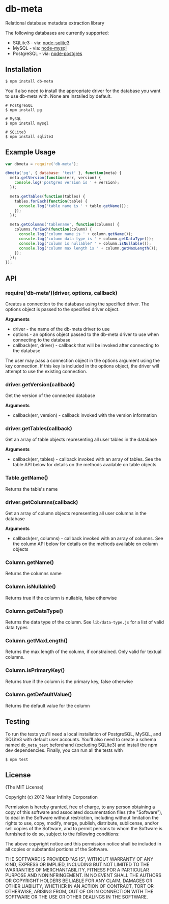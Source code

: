 # db-meta

Relational database metadata extraction library

The following databases are currently supported:

 * SQLite3 - via: [node-sqlite3](https://github.com/developmentseed/node-sqlite3)
 * MySQL - via: [node-mysql](https://github.com/felixge/node-mysql)
 * PostgreSQL - via: [node-postgres](https://github.com/brianc/node-postgres)


## Installation

    $ npm install db-meta

You'll also need to install the appropriate driver for the database you want to
use db-meta with. None are installed by default.

    # PostgreSQL
    $ npm install pg

    # MySQL
    $ npm install mysql

    # SQLite3
    $ npm install sqlite3


## Example Usage

```javascript
var dbmeta = require('db-meta');

dbmeta('pg', { database: 'test' }, function(meta) {
  meta.getVersion(function(err, version) {
    console.log('postgres version is ' + version);
  });

  meta.getTables(function(tables) {
    tables.forEach(function(table) {
      console.log('table name is ' + table.getName());
    });
  });

  meta.getColumns('tablename', function(columns) {
    columns.forEach(function(column) {
      console.log('column name is ' + column.getName());
      console.log('column data type is ' + column.getDataType());
      console.log('column is nullable? ' + column.isNullable());
      console.log('column max length is ' + column.getMaxLength());
    });
  });
});
```

## API

### require('db-meta')(driver, options, callback)

Creates a connection to the database using the specified driver. The options object is passed to the specified
driver object.

__Arguments__

* driver - the name of the db-meta driver to use
* options - an options object passed to the db-meta driver to use when connecting to the database
* callback(err, driver) - callback that will be invoked after connecting to the database

The user may pass a connection object in the options argument using the key connection. If this key is included in the options object, the driver will attempt to use the existing connection.

### driver.getVersion(callback)

Get the version of the connected database

__Arguments__

* callback(err, version) - callback invoked with the version information


### driver.getTables(callback)

Get an array of table objects representing all user tables in the database

__Arguments__

* callback(err, tables) - callback invoked with an array of tables. See the table API
below for details on the methods available on table objects


### Table.getName()

Returns the table's name


### driver.getColumns(callback)

Get an array of column objects representing all user columns in the database

__Arguments__

* callback(err, columns) - callback invoked with an array of columns. See the column API
below for details on the methods available on column objects

### Column.getName()

Returns the columns name

### Column.isNullable()

Returns true if the column is nullable, false otherwise

### Column.getDataType()

Returns the data type of the column. See `lib/data-type.js` for a list of valid data types

### Column.getMaxLength()

Returns the max length of the column, if constrained. Only valid for textual columns.

### Column.isPrimaryKey()

Returns true if the column is the primary key, false otherwise

### Column.getDefaultValue()

Returns the default value for the column

## Testing

To run the tests you'll need a local installation of PostgreSQL, MySQL, and SQLite3 with default user
accounts. You'll also need to create a schema named `db_meta_test` beforehand (excluding SQLite3) and
install the npm dev dependencies. Finally, you can run all the tests with

    $ npm test

## License

(The MIT License)

Copyright (c) 2012 Near Infinity Corporation

Permission is hereby granted, free of charge, to any person obtaining
a copy of this software and associated documentation files (the
"Software"), to deal in the Software without restriction, including
without limitation the rights to use, copy, modify, merge, publish,
distribute, sublicense, and/or sell copies of the Software, and to
permit persons to whom the Software is furnished to do so, subject to
the following conditions:

The above copyright notice and this permission notice shall be
included in all copies or substantial portions of the Software.

THE SOFTWARE IS PROVIDED "AS IS", WITHOUT WARRANTY OF ANY KIND,
EXPRESS OR IMPLIED, INCLUDING BUT NOT LIMITED TO THE WARRANTIES OF
MERCHANTABILITY, FITNESS FOR A PARTICULAR PURPOSE AND
NONINFRINGEMENT. IN NO EVENT SHALL THE AUTHORS OR COPYRIGHT HOLDERS BE
LIABLE FOR ANY CLAIM, DAMAGES OR OTHER LIABILITY, WHETHER IN AN ACTION
OF CONTRACT, TORT OR OTHERWISE, ARISING FROM, OUT OF OR IN CONNECTION
WITH THE SOFTWARE OR THE USE OR OTHER DEALINGS IN THE SOFTWARE.
